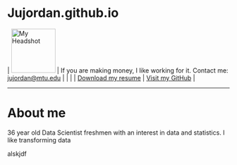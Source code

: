 # Jujordan.github.io
| <img src="{{ Jujordan.github.io }}/MTU_headshot.jpg" alt="My Headshot" width="100" height="auto"> | If you are making money, I like working for it. Contact me: jujordan@mtu.edu | |
| | [Download my resume](Jordan%20Justin%20Resume%2009-24-2024%202.pdf) | [Visit my GitHub](https://github.com/Jujordan) |


---
# About me 
36 year old Data Scientist freshmen with an interest in data and statistics. I like transforming data 

alskjdf
